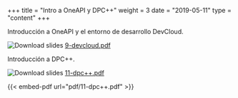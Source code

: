 +++
title = "Intro a OneAPI y DPC++"
weight = 3
date = "2019-05-11"
type = "content"
+++

Introducción a OneAPI y el entorno de desarrollo DevCloud.

![Download slides](../../images/pdf_web.png) [9-devcloud.pdf](../../pdf/9-devcloud.pdf)



Introducción a DPC++.

![Download slides](../../images/pdf_web.png) [11-dpc++.pdf](../../pdf/11-dpc++.pdf)

{{< embed-pdf url="pdf/11-dpc++.pdf" >}}